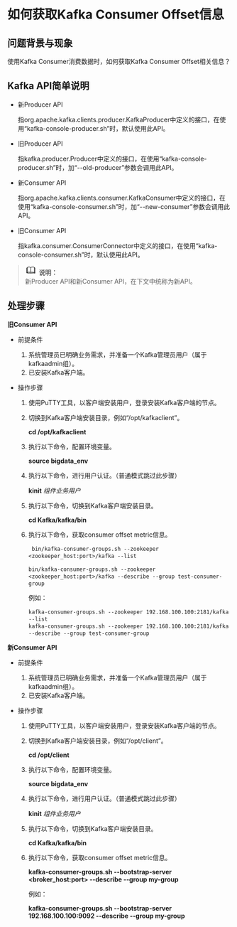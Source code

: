 # 如何获取Kafka Consumer Offset信息<a name="ZH-CN_TOPIC_0205107985"></a>

## 问题背景与现象<a name="zh-cn_topic_0167276386_section4387018310447"></a>

使用Kafka Consumer消费数据时，如何获取Kafka Consumer Offset相关信息？

## Kafka API简单说明<a name="zh-cn_topic_0167276386_section2077588020116"></a>

-   新Producer API

    指org.apache.kafka.clients.producer.KafkaProducer中定义的接口，在使用“kafka-console-producer.sh”时，默认使用此API。

-   旧Producer API

    指kafka.producer.Producer中定义的接口，在使用“kafka-console-producer.sh”时，加“--old-producer”参数会调用此API。

-   新Consumer API

    指org.apache.kafka.clients.consumer.KafkaConsumer中定义的接口，在使用“kafka-console-consumer.sh”时，加“--new-consumer”参数会调用此API。

-   旧Consumer API

    指kafka.consumer.ConsumerConnector中定义的接口，在使用“kafka-console-consumer.sh”时，默认使用此API。


>![](public_sys-resources/icon-note.gif) **说明：**   
>新Producer API和新Consumer API，在下文中统称为新API。  

## 处理步骤<a name="zh-cn_topic_0167276386_section40467730202055"></a>

**旧Consumer API**

-   前提条件
    1.  系统管理员已明确业务需求，并准备一个Kafka管理员用户（属于kafkaadmin组）。
    2.  已安装Kafka客户端。

-   操作步骤
    1.  使用PuTTY工具，以客户端安装用户，登录安装Kafka客户端的节点。
    2.  切换到Kafka客户端安装目录，例如“/opt/kafkaclient”。

        **cd /opt/kafkaclient**

    3.  执行以下命令，配置环境变量。

        **source bigdata\_env**

    4.  执行以下命令，进行用户认证。（普通模式跳过此步骤）

        **kinit** _组件业务用户_

    5.  执行以下命令，切换到Kafka客户端安装目录。

        **cd Kafka/kafka/bin**

    6.  执行以下命令，获取consumer offset metric信息。

        ```
         bin/kafka-consumer-groups.sh --zookeeper <zookeeper_host:port>/kafka --list 
        ```

        ```
        bin/kafka-consumer-groups.sh --zookeeper <zookeeper_host:port>/kafka --describe --group test-consumer-group
        ```

        例如：

        ```
        kafka-consumer-groups.sh --zookeeper 192.168.100.100:2181/kafka --list 
        kafka-consumer-groups.sh --zookeeper 192.168.100.100:2181/kafka --describe --group test-consumer-group
        ```



**新Consumer API**

-   前提条件
    1.  系统管理员已明确业务需求，并准备一个Kafka管理员用户（属于kafkaadmin组）。
    2.  已安装Kafka客户端。

-   操作步骤
    1.  使用PuTTY工具，以客户端安装用户，登录安装Kafka客户端的节点。
    2.  切换到Kafka客户端安装目录，例如“/opt/client”。

        **cd /opt/client**

    3.  执行以下命令，配置环境变量。

        **source bigdata\_env**

    4.  执行以下命令，进行用户认证。（普通模式跳过此步骤）

        **kinit** _组件业务用户_

    5.  执行以下命令，切换到Kafka客户端安装目录。

        **cd Kafka/kafka/bin**

    6.  执行以下命令，获取consumer offset metric信息。

        **kafka-consumer-groups.sh --bootstrap-server <broker\_host:port\> --describe --group my-group**

        例如：

        **kafka-consumer-groups.sh --bootstrap-server 192.168.100.100:9092 --describe --group my-group**



